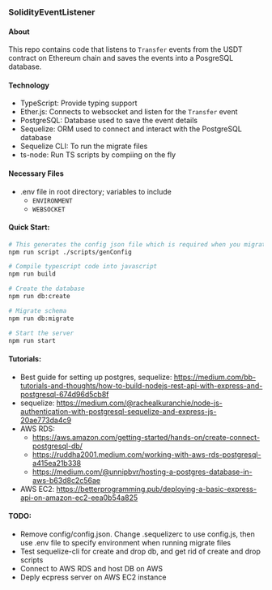 ### SolidityEventListener

#### About
This repo contains code that listens to `Transfer` events from the USDT contract on Ethereum chain and saves the events into a PosgreSQL database.

#### Technology
- TypeScript: Provide typing support
- Ether.js: Connects to websocket and listen for the `Transfer` event
- PostgreSQL: Database used to save the event details
- Sequelize: ORM used to connect and interact with the PostgreSQL database
- Sequelize CLI: To run the migrate files
- ts-node: Run TS scripts by compiing on the fly

#### Necessary Files
- .env file in root directory; variables to include
  - `ENVIRONMENT`
  - `WEBSOCKET`

#### Quick Start:
```bash
# This generates the config json file which is required when you migrate the schemas to the database
npm run script ./scripts/genConfig

# Compile typescript code into javascript
npm run build

# Create the database
npm run db:create

# Migrate schema
npm run db:migrate

# Start the server
npm run start
```

#### Tutorials:
- Best guide for setting up postgres, sequelize: <https://medium.com/bb-tutorials-and-thoughts/how-to-build-nodejs-rest-api-with-express-and-postgresql-674d96d5cb8f>
- sequelize: https://medium.com/@rachealkuranchie/node-js-authentication-with-postgresql-sequelize-and-express-js-20ae773da4c9
- AWS RDS:
  - <https://aws.amazon.com/getting-started/hands-on/create-connect-postgresql-db/>
  - <https://ruddha2001.medium.com/working-with-aws-rds-postgresql-a415ea21b338>
  - <https://medium.com/@unnipbvr/hosting-a-postgres-database-in-aws-b63d8c2c56ae>
- AWS EC2: <https://betterprogramming.pub/deploying-a-basic-express-api-on-amazon-ec2-eea0b54a825>

#### TODO:
- Remove config/config.json. Change .sequelizerc to use config.js, then use .env file to specify environment when running migrate files
- Test sequelize-cli for create and drop db, and get rid of create and drop scripts
- Connect to AWS RDS and host DB on AWS
- Deply ecpress server on AWS EC2 instance